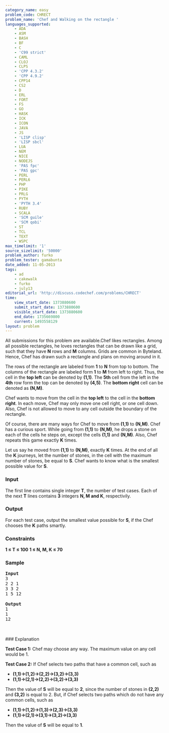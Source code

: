 ```yaml
---
category_name: easy
problem_code: CHRECT
problem_name: 'Chef and Walking on the rectangle '
languages_supported:
    - ADA
    - ASM
    - BASH
    - BF
    - C
    - 'C99 strict'
    - CAML
    - CLOJ
    - CLPS
    - 'CPP 4.3.2'
    - 'CPP 4.9.2'
    - CPP14
    - CS2
    - D
    - ERL
    - FORT
    - FS
    - GO
    - HASK
    - ICK
    - ICON
    - JAVA
    - JS
    - 'LISP clisp'
    - 'LISP sbcl'
    - LUA
    - NEM
    - NICE
    - NODEJS
    - 'PAS fpc'
    - 'PAS gpc'
    - PERL
    - PERL6
    - PHP
    - PIKE
    - PRLG
    - PYTH
    - 'PYTH 3.4'
    - RUBY
    - SCALA
    - 'SCM guile'
    - 'SCM qobi'
    - ST
    - TCL
    - TEXT
    - WSPC
max_timelimit: '1'
source_sizelimit: '50000'
problem_author: furko
problem_tester: gamabunta
date_added: 11-05-2013
tags:
    - ad
    - cakewalk
    - furko
    - july13
editorial_url: 'http://discuss.codechef.com/problems/CHRECT'
time:
    view_start_date: 1373880600
    submit_start_date: 1373880600
    visible_start_date: 1373880600
    end_date: 1735669800
    current: 1493558129
layout: problem
---
```

All submissions for this problem are available.Chef likes rectangles. Among all possible rectangles, he loves rectangles that can be drawn like a grid, such that they have **N** rows and **M** columns. Grids are common in Byteland. Hence, Chef has drawn such a rectangle and plans on moving around in it.

The rows of the rectangle are labeled from **1** to **N** from top to bottom. The columns of the rectangle are labeled form **1** to **M** from left to right. Thus, the cell in the **top left** can be denoted by **(1,1)**. The **5th** cell from the left in the **4th** row form the top can be denoted by **(4,5)**. The **bottom right** cell can be denoted as **(N,M)**.

Chef wants to move from the cell in the **top left** to the cell in the **bottom right**. In each move, Chef may only move one cell right, or one cell down. Also, Chef is not allowed to move to any cell outside the boundary of the rectangle.

Of course, there are many ways for Chef to move from **(1,1)** to **(N,M)**. Chef has a curious sport. While going from **(1,1)** to **(N,M)**, he drops a stone on each of the cells he steps on, except the cells **(1,1)** and
**(N,M)**. Also, Chef repeats this game exactly **K** times.

Let us say he moved from **(1,1)** to **(N,M)**, exactly **K** times. At the end of all the **K** journeys, let the number of stones, in the cell with the maximum number of stones, be equal to **S**. Chef wants to know what is the smallest possible value for **S**.

### Input

The first line contains single integer **T**, the number of test cases. Each of the next **T** lines contains **3** integers **N, M and K**, respectivily.

### Output

For each test case, output the smallest value possible for **S**, if the Chef chooses the **K** paths smartly.

### Constraints

**1 ≤ T ≤ 100**
**1 ≤ N, M, K ≤ 70**

### Sample

<pre>
<b>Input</b>
3
2 2 1
3 3 2
1 5 12

<b>Output</b>
1
1
12


</pre>### Explanation
**Test Case 1:** Chef may choose any way. The maximum value on any cell would be 1.

**Test Case 2:** If Chef selects two paths that have a common cell, such as

- **(1,1)->(1,2)->(2,2)->(3,2)->(3,3)**
- **(1,1)->(2,1)->(2,2)->(3,2)->(3,3)**

Then the value of **S** will be equal to **2**, since the number of stones in **(2,2)** and **(3,2)** is equal to 2. But, if Chef selects two paths which do not have any common cells, such as

- **(1,1)->(1,2)->(1,3)->(2,3)->(3,3)**
- **(1,1)->(2,1)->(3,1)->(3,2)->(3,3)**

Then the value of **S** will be equal to **1**.
